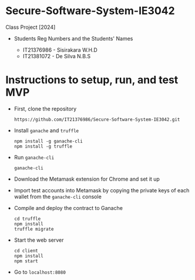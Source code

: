 # Secure-Software-System-IE3042
Class Project [2024]
  - Students Reg Numbers and the Students' Names

    - IT21376986 - Sisirakara W.H.D
    - IT21381072 - De Silva N.B.S


# Instructions to setup, run, and test MVP
- First, clone the repository
  ```
  https://github.com/IT21376986/Secure-Software-System-IE3042.git
  ```

- Install `ganache` and `truffle`
  ```
  npm install -g ganache-cli
  npm install -g truffle
  ```

- Run `ganache-cli`
  ```
  ganache-cli
  ```

- Download the Metamask extension for Chrome and set it up
- Import test accounts into Metamask by copying the private keys of each wallet from the `ganache-cli` console

- Compile and deploy the contract to Ganache
  ```
  cd truffle
  npm install
  truffle migrate
  ```

- Start the web server
  ```
  cd client
  npm install
  npm start
  ```

- Go to `localhost:8080`



